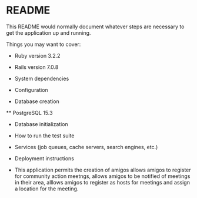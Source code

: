 # README

This README would normally document whatever steps are necessary to get the
application up and running.

Things you may want to cover:

* Ruby version 3.2.2

* Rails version 7.0.8

* System dependencies

* Configuration

* Database creation

** PostgreSQL 15.3

* Database initialization

* How to run the test suite

* Services (job queues, cache servers, search engines, etc.)

* Deployment instructions

* This application permits the creation of amigos allows amigos to register for community action meetngs, allows amigos to be notified of meetings in their area, alllows amigos to register as hosts for meetings and assign a location for the meeting.
